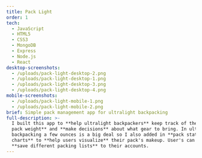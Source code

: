 ```yaml
---
title: Pack Light
order: 1
tech:
  - JavaScript
  - HTML5
  - CSS3
  - MongoDB
  - Express
  - Node.js
  - React
desktop-screenshots:
  - /uploads/pack-light-desktop-2.png
  - /uploads/pack-light-desktop-1.png
  - /uploads/pack-light-desktop-3.png
  - /uploads/pack-light-desktop-4.png
mobile-screenshots:
  - /uploads/pack-light-mobile-1.png
  - /uploads/pack-light-mobile-2.png
brief: Simple pack management app for ultralight backpacking
full-description: >-
  I built this app to **help ultralight backpackers** keep track of their **base
  pack weight** and **make decisions** about what gear to bring. In ultralight
  backpacking a few ounces is a big deal so I also added in **pack stats and
  charts** to **help users visualize** their pack's makeup. User's can also
  **save different packing lists** to their accounts.
---
```


